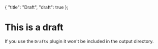 ﻿{
	"title": "Draft",
	"draft": true
};

# This is a draft

If you use the `Drafts` plugin it won't be included in the output directory.